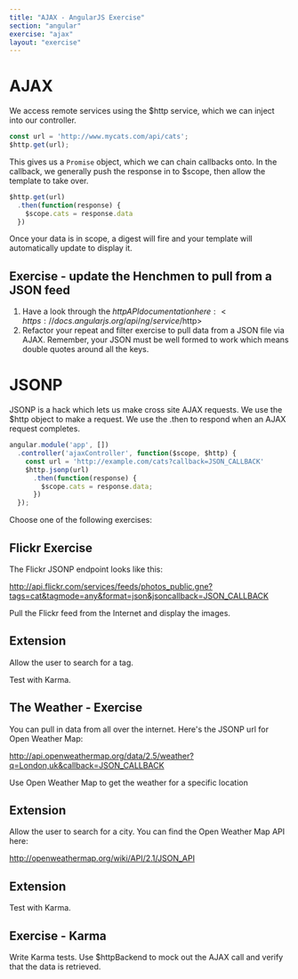 ```yaml
---
title: "AJAX - AngularJS Exercise"
section: "angular"
exercise: "ajax"
layout: "exercise"
---
```





# AJAX

We access remote services using the $http service, which we can inject into our controller.

```js
const url = 'http://www.mycats.com/api/cats';
$http.get(url);
```





This gives us a `Promise` object, which we can chain callbacks onto. In the callback, we generally push the response in to $scope, then allow the template to take over.

```js
$http.get(url)
  .then(function(response) {
    $scope.cats = response.data
  })
```





Once your data is in scope, a digest will fire and your template will automatically update to display it.





## Exercise - update the Henchmen to pull from a JSON feed

1. Have a look through the $http API documentation here: <https://docs.angularjs.org/api/ng/service/$http>
2. Refactor your repeat and filter exercise to pull data from a JSON file via AJAX. Remember, your JSON must be well formed to work which means double quotes around all the keys.





# JSONP

JSONP is a hack which lets us make cross site AJAX requests. We use the $http object to make a request. We use the .then to respond when an AJAX request completes.

```js
angular.module('app', [])
  .controller('ajaxController', function($scope, $http) {
    const url = 'http://example.com/cats?callback=JSON_CALLBACK'
    $http.jsonp(url)
      .then(function(response) {
        $scope.cats = response.data;
      })
  });
```





Choose one of the following exercises:





## Flickr Exercise

The Flickr JSONP endpoint looks like this:

<http://api.flickr.com/services/feeds/photos_public.gne?tags=cat&tagmode=any&format=json&jsoncallback=JSON_CALLBACK>

Pull the Flickr feed from the Internet and display the images.

## Extension

Allow the user to search for a tag.

Test with Karma.





## The Weather - Exercise

You can pull in data from all over the internet. Here's the JSONP url for Open Weather Map:


<http://api.openweathermap.org/data/2.5/weather?q=London,uk&callback=JSON_CALLBACK>

Use Open Weather Map to get the weather for a specific location

## Extension

Allow the user to search for a city. You can find the Open Weather Map API here:

<http://openweathermap.org/wiki/API/2.1/JSON_API>

## Extension

Test with Karma.





## Exercise - Karma

Write Karma tests. Use $httpBackend to mock out the AJAX call and verify that the data is retrieved.

